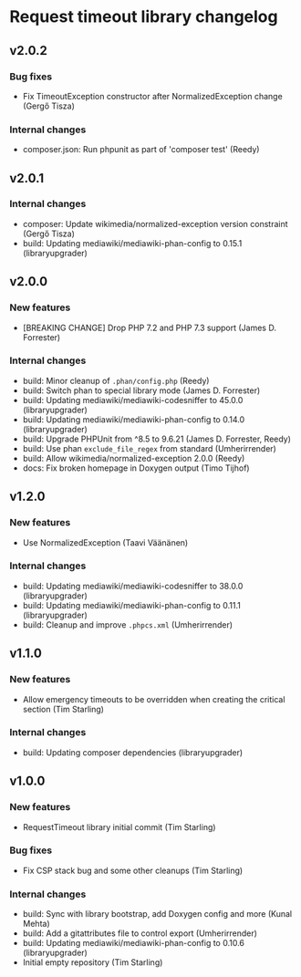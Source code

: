 # Request timeout library changelog

## v2.0.2

### Bug fixes

* Fix TimeoutException constructor after NormalizedException change (Gergő Tisza)

### Internal changes

* composer.json: Run phpunit as part of 'composer test' (Reedy)


## v2.0.1

### Internal changes

* composer: Update wikimedia/normalized-exception version constraint (Gergő Tisza)
* build: Updating mediawiki/mediawiki-phan-config to 0.15.1 (libraryupgrader)


## v2.0.0

### New features

* [BREAKING CHANGE] Drop PHP 7.2 and PHP 7.3 support (James D. Forrester)

### Internal changes

* build: Minor cleanup of `.phan/config.php` (Reedy)
* build: Switch phan to special library mode (James D. Forrester)
* build: Updating mediawiki/mediawiki-codesniffer to 45.0.0 (libraryupgrader)
* build: Updating mediawiki/mediawiki-phan-config to 0.14.0 (libraryupgrader)
* build: Upgrade PHPUnit from ^8.5 to 9.6.21 (James D. Forrester, Reedy)
* build: Use phan `exclude_file_regex` from standard (Umherirrender)
* build: Allow wikimedia/normalized-exception 2.0.0 (Reedy)
* docs: Fix broken homepage in Doxygen output (Timo Tijhof)


## v1.2.0

### New features

* Use NormalizedException (Taavi Väänänen)

### Internal changes

* build: Updating mediawiki/mediawiki-codesniffer to 38.0.0 (libraryupgrader)
* build: Updating mediawiki/mediawiki-phan-config to 0.11.1 (libraryupgrader)
* build: Cleanup and improve `.phpcs.xml` (Umherirrender)


## v1.1.0

### New features

* Allow emergency timeouts to be overridden when creating the critical section (Tim Starling)

### Internal changes

* build: Updating composer dependencies (libraryupgrader)


## v1.0.0

### New features

* RequestTimeout library initial commit (Tim Starling)

### Bug fixes

* Fix CSP stack bug and some other cleanups (Tim Starling)

### Internal changes

* build: Sync with library bootstrap, add Doxygen config and more (Kunal Mehta)
* build: Add a gitattributes file to control export (Umherirrender)
* build: Updating mediawiki/mediawiki-phan-config to 0.10.6 (libraryupgrader)
* Initial empty repository (Tim Starling)
